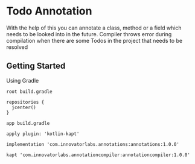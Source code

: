 # Todo Annotation
With the help of this you can annotate a class, method or a field which needs to be looked into in the future.
Compiler throws error during compilation when there are some Todos in the project that needs to be resolved

## Getting Started
Using Gradle
```
root build.gradle

repositories {
  jcenter()
}

app build.gradle

apply plugin: 'kotlin-kapt'

implementation 'com.innovatorlabs.annotations:annotations:1.0.0'

kapt 'com.innovatorlabs.annotationcompiler:annotationcompiler:1.0.0'
```

